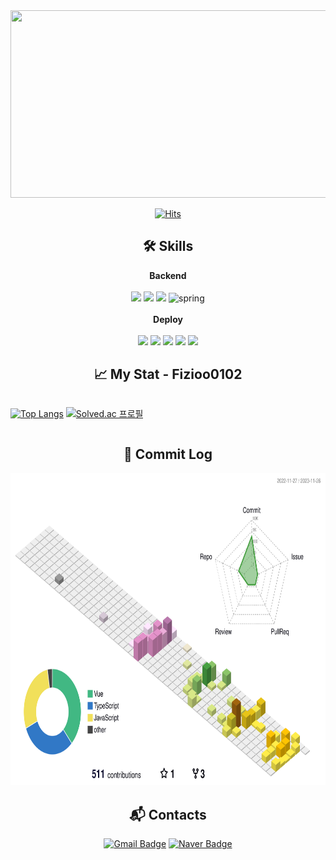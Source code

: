 
<!--
**Fizioo0102/Fizioo0102** is a ✨ _special_ ✨ repository because its `README.md` (this file) appears on your GitHub profile.

Here are some ideas to get you started:

- 🔭 I’m currently working on ...
- 🌱 I’m currently learning ...
- 👯 I’m looking to collaborate on ...
- 🤔 I’m looking for help with ...
- 💬 Ask me about ...
- 📫 How to reach me: ...
- 😄 Pronouns: ...
- ⚡ Fun fact: ...
-->
<div align="center">

<img src="https://github.com/Fizioo0102/Memorise/assets/107913312/85d20379-2bee-4b67-915c-a69df74cbde1" width="1200" height="300">


[![Hits](https://hits.seeyoufarm.com/api/count/incr/badge.svg?url=https%3A%2F%2Fgithub.com%2FFizioo0102%2Fhit-counter&count_bg=%2371D5FF&title_bg=%237DE9CD&icon=&icon_color=%23FFDBDB&title=hits&edge_flat=false)](https://hits.seeyoufarm.com)

## 🛠️ Skills
**Backend** <br/>
<br/>
<img src="https://img.shields.io/badge/java-007396?style=for-the-badge&logo=java&logoColor=white"> <img src="https://img.shields.io/badge/springboot-6DB33F?style=for-the-badge&logo=springboot&logoColor=white"> <img src="https://img.shields.io/badge/mysql-4479A1?style=for-the-badge&logo=mysql&logoColor=white"> ![spring](https://img.shields.io/badge/spring-6DB33F?style=for-the-badge&logo=spring&logoColor=white)
<br />
<br />
**Deploy** <br/>
<br/>
<img src="https://img.shields.io/badge/AmazonEC2-FF9900?style=for-the-badge&logo=AmazonEC2&logoColor=white"> <img src="https://img.shields.io/badge/nginx-009639?style=for-the-badge&logo=nginx&logoColor=white"> <img src="https://img.shields.io/badge/docker-2496ED?style=for-the-badge&logo=docker&logoColor=white"> <img src="https://img.shields.io/badge/jenkins-D24939?style=for-the-badge&logo=jenkins&logoColor=white"> <img src="https://img.shields.io/badge/ubuntu-E95420?style=for-the-badge&logo=ubuntu&logoColor=white">
## 📈 My Stat - Fizioo0102
<div style="display: flex">
  
[![Top Langs](https://github-readme-stats.vercel.app/api/top-langs/?username=Fizioo0102)](https://github.com/anuraghazra/github-readme-stats)
[![Solved.ac
프로필](http://mazassumnida.wtf/api/v2/generate_badge?boj=chldudw)](https://solved.ac/chldudw)
</div>

## 🌱 Commit Log
<img height="500em" src="./profile-3d-contrib/profile-season-animate.svg"/>

## :mailbox_with_mail: Contacts
[![Gmail Badge](https://img.shields.io/badge/Gmail-d14836?style=flat-square&logo=Gmail&logoColor=white&link=mailto:a27313797@gmail.com)](mailto:a27313797@gmail.com)
[![Naver Badge](https://img.shields.io/badge/Naver-03C75A?style=flat-square&logo=Naver&logoColor=white&link=mailto:chldudw@naver.com)](mailto:chldudw@naver.com)
</div>
